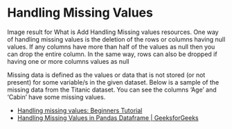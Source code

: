 # Handling Missing Values

Image result for What is Add Handling Missing values resources. One way of handling missing values is the deletion of the rows or columns having null values. If any columns have more than half of the values as null then you can drop the entire column. In the same way, rows can also be dropped if having one or more columns values as null

Missing data is defined as the values or data that is not stored (or not present) for some variable/s in the given dataset. Below is a sample of the missing data from the Titanic dataset. You can see the columns ‘Age’ and ‘Cabin’ have some missing values.

- [Handling missing values: Beginners Tutorial](https://www.naukri.com/learning/articles/handling-missing-values-beginners-tutorial/)
- [Handling Missing Values in Pandas Dataframe | GeeksforGeeks](https://youtu.be/uDr67HBIPz8)